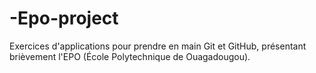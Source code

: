 # -Epo-project
Exercices d'applications pour prendre en main Git et GitHub, présentant brièvement l'EPO (École Polytechnique de Ouagadougou).
